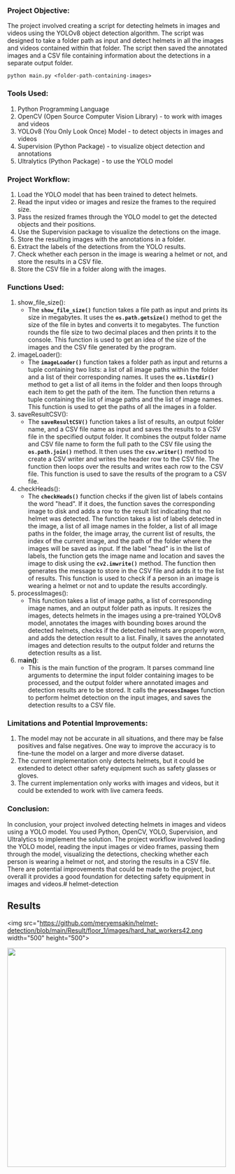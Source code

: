 ### Project Objective:

The project involved creating a script for detecting helmets in images and videos using the YOLOv8 object detection algorithm. The script was designed to take a folder path as input and detect helmets in all the images and videos contained within that folder. The script then saved the annotated images and a CSV file containing information about the detections in a separate output folder.

```
python main.py <folder-path-containing-images>
```

### Tools Used:

1. Python Programming Language
2. OpenCV (Open Source Computer Vision Library) - to work with images and videos
3. YOLOv8 (You Only Look Once) Model - to detect objects in images and videos
4. Supervision (Python Package) - to visualize object detection and annotations
5. Ultralytics (Python Package) - to use the YOLO model

### Project Workflow:

1. Load the YOLO model that has been trained to detect helmets.
2. Read the input video or images and resize the frames to the required size.
3. Pass the resized frames through the YOLO model to get the detected objects and their positions.
4. Use the Supervision package to visualize the detections on the image.
5. Store the resulting images with the annotations in a folder.
6. Extract the labels of the detections from the YOLO results.
7. Check whether each person in the image is wearing a helmet or not, and store the results in a CSV file.
8. Store the CSV file in a folder along with the images.

### Functions Used:

1. show_file_size():
    - The **`show_file_size()`** function takes a file path as input and prints its size in megabytes. It uses the **`os.path.getsize()`** method to get the size of the file in bytes and converts it to megabytes. The function rounds the file size to two decimal places and then prints it to the console. This function is used to get an idea of the size of the images and the CSV file generated by the program.
2. imageLoader():
    - The **`imageLoader()`** function takes a folder path as input and returns a tuple containing two lists: a list of all image paths within the folder and a list of their corresponding names. It uses the **`os.listdir()`** method to get a list of all items in the folder and then loops through each item to get the path of the item. The function then returns a tuple containing the list of image paths and the list of image names. This function is used to get the paths of all the images in a folder.
3. saveResultCSV():
    - The **`saveResultCSV()`** function takes a list of results, an output folder name, and a CSV file name as input and saves the results to a CSV file in the specified output folder. It combines the output folder name and CSV file name to form the full path to the CSV file using the **`os.path.join()`** method. It then uses the **`csv.writer()`** method to create a CSV writer and writes the header row to the CSV file. The function then loops over the results and writes each row to the CSV file. This function is used to save the results of the program to a CSV file.
4. checkHeads():
    - The **`checkHeads()`** function checks if the given list of labels contains the word "head". If it does, the function saves the corresponding image to disk and adds a row to the result list indicating that no helmet was detected. The function takes a list of labels detected in the image, a list of all image names in the folder, a list of all image paths in the folder, the image array, the current list of results, the index of the current image, and the path of the folder where the images will be saved as input. If the label "head" is in the list of labels, the function gets the image name and location and saves the image to disk using the **`cv2.imwrite()`** method. The function then generates the message to store in the CSV file and adds it to the list of results. This function is used to check if a person in an image is wearing a helmet or not and to update the results accordingly.
5. processImages():
    - This function takes a list of image paths, a list of corresponding image names, and an output folder path as inputs. It resizes the images, detects helmets in the images using a pre-trained YOLOv8 model, annotates the images with bounding boxes around the detected helmets, checks if the detected helmets are properly worn, and adds the detection result to a list. Finally, it saves the annotated images and detection results to the output folder and returns the detection results as a list.
6. m**ain()**: 
    - This is the main function of the program. It parses command line arguments to determine the input folder containing images to be processed, and the output folder where annotated images and detection results are to be stored. It calls the **`processImages`** function to perform helmet detection on the input images, and saves the detection results to a CSV file.

### Limitations and Potential Improvements:

1. The model may not be accurate in all situations, and there may be false positives and false negatives. One way to improve the accuracy is to fine-tune the model on a larger and more diverse dataset.
2. The current implementation only detects helmets, but it could be extended to detect other safety equipment such as safety glasses or gloves.
3. The current implementation only works with images and videos, but it could be extended to work with live camera feeds.
    
    

### Conclusion:

In conclusion, your project involved detecting helmets in images and videos using a YOLO model. You used Python, OpenCV, YOLO, Supervision, and Ultralytics to implement the solution. The project workflow involved loading the YOLO model, reading the input images or video frames, passing them through the model, visualizing the detections, checking whether each person is wearing a helmet or not, and storing the results in a CSV file. There are potential improvements that could be made to the project, but overall it provides a good foundation for detecting safety equipment in images and videos.# helmet-detection




## Results

<img src="https://github.com/meryemsakin/helmet-detection/blob/main/Result/floor_1/images/hard_hat_workers42.png width="500" height="500">

<img src="https://github.com/meryemsakin/helmet-detection/blob/main/Result/floor_1/images/image_6.jpg" width="500" height="500">
